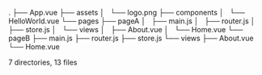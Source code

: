 .
├── App.vue
├── assets
│   └── logo.png
├── components
│   └── HelloWorld.vue
└── pages
    ├── pageA
    │   ├── main.js
    │   ├── router.js
    │   ├── store.js
    │   └── views
    │       ├── About.vue
    │       └── Home.vue
    └── pageB
        ├── main.js
        ├── router.js
        ├── store.js
        └── views
            ├── About.vue
            └── Home.vue

7 directories, 13 files
